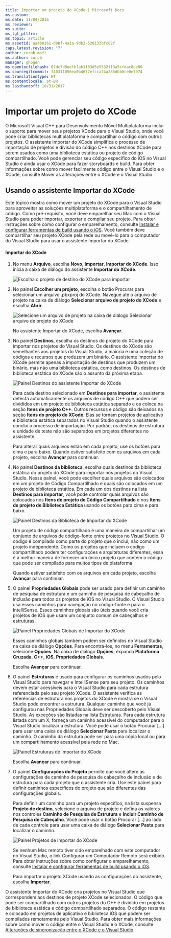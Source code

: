 ```yaml
---
title: Importar um projeto do XCode | Microsoft Docs
ms.custom: 
ms.date: 11/04/2016
ms.reviewer: 
ms.suite: 
ms.tgt_pltfrm: 
ms.topic: article
ms.assetid: aa4b8161-d98f-4a1a-9db3-520133bfc82f
caps.latest.revision: "7"
author: corob-msft
ms.author: corob
manager: ghogen
ms.openlocfilehash: 07dc7d8eefb7ab1183d5e5532f13a5cfdac8de80
ms.sourcegitcommit: f40311056ea0b4677efcca74a285dbb0ce0e7974
ms.translationtype: HT
ms.contentlocale: pt-BR
ms.lasthandoff: 10/31/2017
---
```

# <a name="import-an-xcode-project"></a>Importar um projeto do XCode
O Microsoft Visual C++ para Desenvolvimento Móvel Multiplataforma inclui o suporte para mover seus projetos XCode para o Visual Studio, onde você pode criar bibliotecas multiplataforma e compartilhar o código com outros projetos. O assistente Importar do XCode simplifica o processo de importação de projetos e divisão do código C++ nos destinos XCode para serem usados como uma biblioteca estática ou projeto de código compartilhado. Você pode gerenciar seu código específico do iOS no Visual Studio e ainda usar o XCode para fazer storyboards e build. Para obter informações sobre como mover facilmente código entre o Visual Studio e o XCode, consulte Mover as alterações entre o XCode e o Visual Studio.  
  
## <a name="using-the-import-from-xcode-wizard"></a>Usando o assistente Importar do XCode  
 Este tópico mostra como mover um projeto do XCode para o Visual Studio para aproveitar as soluções multiplataforma e o compartilhamento de código. Como pré-requisito, você deve emparelhar seu Mac com o Visual Studio para poder importar, exportar e compilar seu projeto. Para obter instruções sobre como configurar o emparelhamento, consulte [Instalar e configurar ferramentas de build usando o iOS](../cross-platform/install-and-configure-tools-to-build-using-ios.md). Você também deve compartilhar seu projeto XCode pela rede ou movê-lo para o computador do Visual Studio para usar o assistente Importar do XCode.  
  
#### <a name="import-from-xcode"></a>Importar do XCode  
  
1.  No menu **Arquivo**, escolha **Novo**, **Importar**, **Importar do XCode**. Isso inicia a caixa de diálogo do assistente **Importar do XCode**.  
  
     ![Escolha o projeto de destino do XCode para importar](../cross-platform/media/cppmdd_u2_importxcode_choose.PNG "CPPMDD_U2_ImportXCode_Choose")  
  
2.  No painel **Escolher um projeto**, escolha o botão Procurar para selecionar um arquivo .pbxproj do XCode. Navegue até o arquivo de projeto na caixa de diálogo **Selecionar arquivo de projeto do XCode** e escolha **Abrir**.  
  
     ![Selecione um arquivo de projeto na caixa de diálogo Selecionar arquivo de projeto do XCode](../cross-platform/media/cppmdd_u2_importxcode_browse.PNG "CPPMDD_U2_ImportXCode_Browse")  
  
     No assistente Importar do XCode, escolha **Avançar**.  
  
3.  No painel **Destinos**, escolha os destinos do projeto do XCode para importar nos projetos do Visual Studio. Os destinos do XCode são semelhantes aos projetos do Visual Studio, a maioria é uma coleção de códigos e recursos que produzem um binário. O assistente Importar do XCode permite apenas a importação de destinos que produzem um binário, mas não uma biblioteca estática, como destinos. Os destinos de biblioteca estática do XCode são o assunto da próxima etapa.  
  
     ![Painel Destinos do assistente Importar do XCode](../cross-platform/media/cppmdd_u2_importxcode_destination.jpg "CPPMDD_U2_ImportXCode_Destination")  
  
     Para cada destino selecionado em **Destinos para importar**, o assistente detecta automaticamente os arquivos de código C++ que podem ser divididos em um projeto de biblioteca estática separado e os coloca na seção **Itens de projeto C++**. Outros recursos e código são deixados na seção **Itens do projeto do XCode**. Elas se tornam projetos de aplicativo e biblioteca estática separados no Visual Studio quando o assistente conclui o processo de importação. Por padrão, os destinos de estrutura e unidade de teste não são separados em projetos diferentes no assistente.  
  
     Para alterar quais arquivos estão em cada projeto, use os botões para cima e para baixo. Quando estiver satisfeito com os arquivos em cada projeto, escolha **Avançar** para continuar.  
  
4.  No painel **Destinos da biblioteca**, escolha quais destinos da biblioteca estática do projeto do XCode para importar nos projetos do Visual Studio. Nesse painel, você pode escolher quais arquivos são colocados em um projeto de Código Compartilhado e quais são colocados em um projeto de biblioteca estática. Em cada um dos destinos na lista **Destinos para importar**, você pode controlar quais arquivos são colocados nos **Itens de projeto de Código Compartilhado** e nos **Itens de projeto de Biblioteca Estática** usando os botões para cima e para baixo.  
  
     ![Painel Destinos da Biblioteca de Importar do XCode](../cross-platform/media/cppmdd_u2_importxcode_library.jpg "CPPMDD_U2_ImportXCode_Library")  
  
     Um projeto de código compartilhado é uma maneira de compartilhar um conjunto de arquivos de código-fonte entre projetos no Visual Studio. O código é compilado como parte do projeto que o inclui, não como um projeto independente. Como os projetos que incluem o código compartilhado podem ter configurações e arquiteturas diferentes, essa é a melhor maneira de fornecer um único projeto que contém o código que pode ser compilado para muitos tipos de plataforma.  
  
     Quando estiver satisfeito com os arquivos em cada projeto, escolha **Avançar** para continuar.  
  
5.  O painel **Propriedades Globais** pode ser usado para definir um caminho de pesquisa de estrutura e um caminho de pesquisa de cabeçalho de inclusão para todos os projetos de iOS no Visual Studio. O Visual Studio usa esses caminhos para navegação no código-fonte e para o IntelliSense. Esses caminhos globais são úteis quando você cria projetos de iOS que usam um conjunto comum de cabeçalhos e estruturas.  
  
     ![Painel Propriedades Globais de Importar do XCode](../cross-platform/media/cppmdd_u2_importxcode_global.jpg "CPPMDD_U2_ImportXCode_Global")  
  
     Esses caminhos globais também podem ser definidos no Visual Studio na caixa de diálogo **Opções**. Para encontrá-los, no menu **Ferramentas**, selecione **Opções**. Na caixa de diálogo **Opções**, expanda **Plataforma Cruzada**, **C++**, **iOS**, **Propriedades Globais**.  
  
     Escolha **Avançar** para continuar.  
  
6.  O painel **Estruturas** é usado para configurar os caminhos usados pelo Visual Studio para navegar e IntelliSense para seu projeto. Os caminhos devem estar acessíveis para o Visual Studio para cada estrutura referenciada pelo seu projeto XCode. O assistente verifica as referências de estrutura nos projetos do XCode e mostra se o Visual Studio pode encontrar a estrutura. Qualquer caminho que você já configurou nas Propriedades Globais deve ser descoberto pelo Visual Studio. As exceções são listadas na lista Estruturas. Para cada estrutura listada com um X, forneça um caminho acessível do computador para o Visual Studio localizar a estrutura. Você pode usar o botão Procurar [...] para usar uma caixa de diálogo **Selecionar Pasta** para localizar o caminho. O caminho da estrutura pode ser para uma cópia local ou para um compartilhamento acessível pela rede no Mac.  
  
     ![Painel Estruturas de Importar do XCode](../cross-platform/media/cppmdd_u2_importxcode_frameworks.jpg "CPPMDD_U2_ImportXCode_Frameworks")  
  
     Escolha **Avançar** para continuar.  
  
7.  O painel **Configurações do Projeto** permite que você altere as configurações de caminho de pesquisa de cabeçalho de inclusão e de estrutura para cada projeto que o assistente cria. Use este painel para definir caminhos específicos do projeto que são diferentes das configurações globais.  
  
     Para definir um caminho para um projeto específico, na lista suspensa **Projeto de destino**, selecione o arquivo de projeto e defina os valores nos controles **Caminho de Pesquisa de Estrutura** e **Incluir Caminho de Pesquisa de Cabeçalho**. Você pode usar o botão Procurar [...] ao lado de cada controle para usar uma caixa de diálogo **Selecionar Pasta** para localizar o caminho.  
  
     ![Painel Projetos de Importar do XCode](../cross-platform/media/cppmdd_u2_importxcode_projects.jpg "CPPMDD_U2_ImportXCode_Projects")  
  
     Se nenhum Mac remoto tiver sido emparelhado com este computador no Visual Studio, o link Configurar um Computador Remoto será exibido. Para obter instruções sobre como configurar o emparelhamento, consulte [Instalar e configurar ferramentas de build usando o iOS](../cross-platform/install-and-configure-tools-to-build-using-ios.md).  
  
     Para importar o projeto XCode usando as configurações do assistente, escolha **Importar**.  
  
 O assistente Importar do XCode cria projetos no Visual Studio que correspondem aos destinos de projeto XCode selecionados. O código que pode ser compartilhado com outros projetos do C++ é dividido em projetos de biblioteca estática e código compartilhado separados. O código restante é colocado em projetos de aplicativo e biblioteca iOS que podem ser compilados remotamente pelo Visual Studio. Para obter mais informações sobre como mover o código entre o Visual Studio e o XCode, consulte [Alterações de sincronização entre o XCode e o Visual Studio](../cross-platform/sync-changes-between-xcode-and-visual-studio.md).
